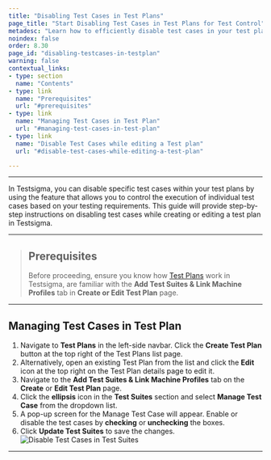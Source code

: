 ```yaml
---
title: "Disabling Test Cases in Test Plans"
page_title: "Start Disabling Test Cases in Test Plans for Test Control"
metadesc: "Learn how to efficiently disable test cases in your test plans, gaining precise control over your testing processes. Follow the steps for test management."
noindex: false
order: 8.30
page_id: "disabling-testcases-in-testplan"
warning: false
contextual_links:
- type: section
  name: "Contents"
- type: link
  name: "Prerequisites"
  url: "#prerequisites" 
- type: link
  name: "Managing Test Cases in Test Plan"
  url: "#managing-test-cases-in-test-plan"
- type: link
  name: "Disable Test Cases while editing a Test plan"
  url: "#disable-test-cases-while-editing-a-test-plan"

---
```


---

In Testsigma, you can disable specific test cases within your test plans by using the feature that allows you to control the execution of individual test cases based on your testing requirements. This guide will provide step-by-step instructions on disabling test cases while creating or editing a test plan in Testsigma.

---

> ## **Prerequisites**
> 
> Before proceeding, ensure you know how [Test Plans](https://testsigma.com/docs/test-management/test-plans/overview/) work in Testsigma, are familiar with the **Add Test Suites & Link Machine Profiles** tab in **Create or Edit Test Plan** page.

---

## **Managing Test Cases in Test Plan**

1. Navigate to **Test Plans** in the left-side navbar. Click the **Create Test Plan** button at the top right of the Test Plans list page.
2. Alternatively, open an existing Test Plan from the list and click the **Edit** icon at the top right on the Test Plan details page to edit it.
3. Navigate to the **Add Test Suites & Link Machine Profiles** tab on the **Create** or **Edit Test Plan** page.
4. Click the **ellipsis** icon in the **Test Suites** section and select **Manage Test Case** from the dropdown list.
5. A pop-up screen for the Manage Test Case will appear. Enable or disable the test cases by **checking** or **unchecking** the boxes.
6. Click **Update Test Suites** to save the changes. ![Disable Test Cases in Test Suites](https://s3.amazonaws.com/static-docs.testsigma.com/new_images/projects/applications/disable_testcases.gif)

---
